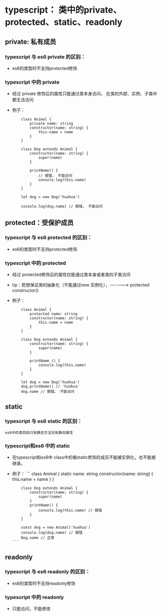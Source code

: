 # typescript： 类中的private、 protected、static、readonly

## private: 私有成员    

### typescript 与 es6 private 的区别：
-   es6的类暂时不支持protected修饰

### typescript 中的 private
-   经过 private 修饰后的属性只能通过类本身访问， 在类的外部、实例、子类中都无法访问

-   例子：

    ```
        class Animal {
            private name: string
            constructor(name: string) {
                this.name = name
            }
        }

        class Dog extends Animal {
            constructor(name: string) {
                super(name)
            }

            printName() {
                // 报错， 不能访问
                console.log(this.name)
            }
        }

        let dog = new Dog('huahua')

        console.log(dog.name) // 报错， 不能访问
    ```




## protected：受保护成员

### typescript 与 es6 protected 的区别：
- es6的类暂时不支持protected修饰

### typescript 中的 protected
-   经过 protected修饰后的属性仅能通过类本身或者类的子类访问
-   tip：若想保证类的抽象化（不能通过new 实例化），-------> protected constructor()

-   例子：

    ```
        class Animal {
            protected name: string
            constructor(name: string) {
                this.name = name
            }
        }

        class Dog extends Animal {
            constructor(name: string) {
                super(name)
            }

            printName () {
                console.log(this.name)
            }
        }

        let dog = new Dog('huahua')
        dog.printName() // 'huahua'
        dog.name // 报错， 不能访问
    
    ```

## static

### typescript 与 es6 static 的区别：  
	es6中的类目前只有静态方法没有静态属性
	
### typescript和es6 中的 static
-	在typescript和es6中 class中的被static修饰的成员不能被实例化，也不能被继承。

-	例子：
		```
			class Animal {
				static name: string
				constructor(name: string) {
					this.name = name
				}
			}
			
			class Dog extends Animal {
				constructor(name: string) {
					super(name)
				}
				printName() {
					console.log(this.name) // 报错
				}
			}
			
			const dog = new Animal('huahua')
			console.log(dog.name) // 报错
			Dog.name // 正常
		```
		
## readonly

### typescript 与 es6 readonly 的区别：
-   es6的类暂时不支持readonly修饰

### typescript 中的 readonly
-	只能访问，不能修改